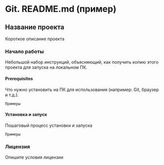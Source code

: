 # **Git. README.md (пример)**

## **Название проекта**

Короткое описание проекта

### **Начало работы**

Небольшой набор инструкций, объясняющий, как получить копию этого проекта для запуска на локальном ПК.

#### **Prerequisites**

Что нужно установить на ПК для использования (например: Git, браузер и т.д.).

```
Примеры
```
#### **Установка и запуск**

Пошаговый процесс установки и запуска

```
Примеры
```

### **Лицензия**
Опишите условия лицензии
